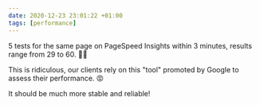 ```yaml
---
date: 2020-12-23 23:01:22 +01:00
tags: [performance]
---
```


5 tests for the same page on PageSpeed Insights within 3 minutes, results range from 29 to 60. 🤷‍♂️

This is ridiculous, our clients rely on this "tool" promoted by Google to assess their performance. 😡

It should be much more stable and reliable!
